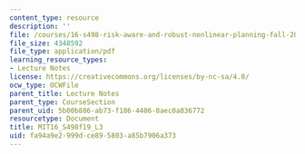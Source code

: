```yaml
---
content_type: resource
description: ''
file: /courses/16-s498-risk-aware-and-robust-nonlinear-planning-fall-2019/fa94a9e2999dce895803a85b7906a373_MIT16_S498f19_L3.pdf
file_size: 4348592
file_type: application/pdf
learning_resource_types:
- Lecture Notes
license: https://creativecommons.org/licenses/by-nc-sa/4.0/
ocw_type: OCWFile
parent_title: Lecture Notes
parent_type: CourseSection
parent_uid: 5b00b886-ab73-f186-4406-8aec0a836772
resourcetype: Document
title: MIT16_S498f19_L3
uid: fa94a9e2-999d-ce89-5803-a85b7906a373
---
```

